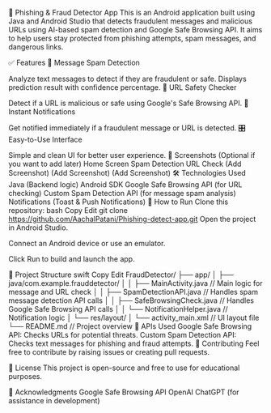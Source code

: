 🚨 Phishing & Fraud Detector App
This is an Android application built using Java and Android Studio that detects fraudulent messages and malicious URLs using AI-based spam detection and Google Safe Browsing API. It aims to help users stay protected from phishing attempts, spam messages, and dangerous links.

✅ Features
📩 Message Spam Detection

Analyze text messages to detect if they are fraudulent or safe.
Displays prediction result with confidence percentage.
🔗 URL Safety Checker

Detect if a URL is malicious or safe using Google's Safe Browsing API.
🔔 Instant Notifications

Get notified immediately if a fraudulent message or URL is detected.
🎛️ Easy-to-Use Interface

Simple and clean UI for better user experience.
📱 Screenshots (Optional if you want to add later)
Home Screen	Spam Detection	URL Check
(Add Screenshot)	(Add Screenshot)	(Add Screenshot)
🛠️ Technologies Used
Java (Backend logic)
Android SDK
Google Safe Browsing API (for URL checking)
Custom Spam Detection API (for message spam analysis)
Notifications (Toast & Push Notifications)
🚀 How to Run
Clone this repository:
bash
Copy
Edit
git clone https://github.com/AachalPatani/Phishing-detect-app.git
Open the project in Android Studio.

Connect an Android device or use an emulator.

Click Run to build and launch the app.

📂 Project Structure
swift
Copy
Edit
FraudDetector/
├── app/
│   ├── java/com.example.frauddetector/
│   │   ├── MainActivity.java         // Main logic for message and URL check
│   │   ├── SpamDetectionAPI.java     // Handles spam message detection API calls
│   │   ├── SafeBrowsingCheck.java    // Handles Google Safe Browsing API calls
│   │   └── NotificationHelper.java  // Notification logic
│   └── res/layout/
│       └── activity_main.xml        // UI layout file
└── README.md                        // Project overview
📡 APIs Used
Google Safe Browsing API: Checks URLs for potential threats.
Custom Spam Detection API: Checks text messages for phishing and fraud attempts.
🤝 Contributing
Feel free to contribute by raising issues or creating pull requests.

📜 License
This project is open-source and free to use for educational purposes.

🙌 Acknowledgments
Google Safe Browsing API
OpenAI ChatGPT (for assistance in development)
